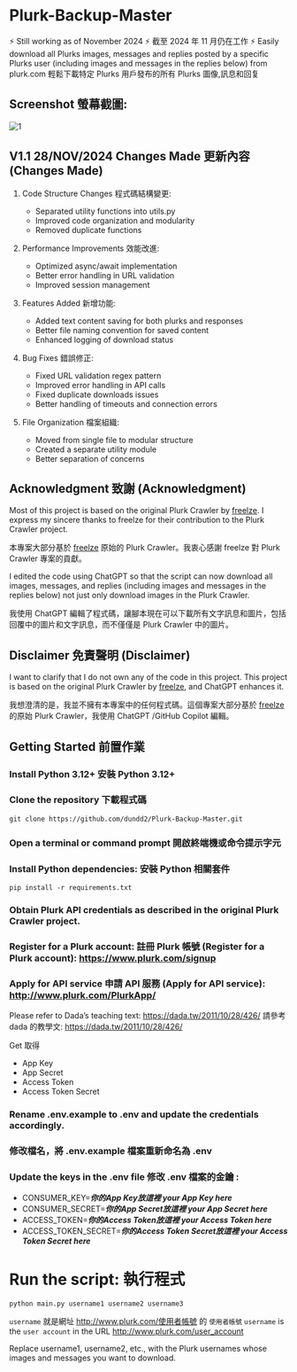 # Plurk-Backup-Master
⚡ Still working as of November 2024 ⚡  截至 2024 年 11 月仍在工作 ⚡
Easily download all Plurks images, messages and replies posted by a specific Plurks user (including images and messages in the replies below) from plurk.com
輕鬆下載特定 Plurks 用戶發布的所有 Plurks 圖像,訊息和回复 

## Screenshot 螢幕截圖:
![1](https://github.com/user-attachments/assets/91ac9c4f-1701-4eb3-8e32-b48544d7eff9)


## V1.1 28/NOV/2024 Changes Made 更新內容 (Changes Made)

1. Code Structure Changes 程式碼結構變更:
   - Separated utility functions into utils.py
   - Improved code organization and modularity
   - Removed duplicate functions

2. Performance Improvements 效能改進:
   - Optimized async/await implementation
   - Better error handling in URL validation
   - Improved session management

3. Features Added 新增功能:
   - Added text content saving for both plurks and responses
   - Better file naming convention for saved content
   - Enhanced logging of download status

4. Bug Fixes 錯誤修正:
   - Fixed URL validation regex pattern
   - Improved error handling in API calls
   - Fixed duplicate downloads issues
   - Better handling of timeouts and connection errors

5. File Organization 檔案組織:
   - Moved from single file to modular structure
   - Created a separate utility module
   - Better separation of concerns


## Acknowledgment 致謝 (Acknowledgment)

Most of this project is based on the original Plurk Crawler by [freelze](https://github.com/freelze). I express my sincere thanks to freelze for their contribution to the Plurk Crawler project.

本專案大部分基於 [freelze](https://github.com/freelze) 原始的 Plurk Crawler。我衷心感謝 freelze 對 Plurk Crawler 專案的貢獻。

I edited the code using ChatGPT so that the script can now download all images, messages, and replies (including images and messages in the replies below) not just only download images in the Plurk Crawler.

我使用 ChatGPT 編輯了程式碼，讓腳本現在可以下載所有文字訊息和圖片，包括回覆中的圖片和文字訊息，而不僅僅是 Plurk Crawler 中的圖片。

## Disclaimer 免責聲明 (Disclaimer)

I want to clarify that I do not own any of the code in this project. This project is based on the original Plurk Crawler by [freelze](https://github.com/freelze), and ChatGPT enhances it.

我想澄清的是，我並不擁有本專案中的任何程式碼。這個專案大部分基於 [freelze](https://github.com/freelze) 的原始 Plurk Crawler，我使用 ChatGPT /GitHub Copilot 編輯。

## Getting Started 前置作業 

### Install Python 3.12+ 安裝 Python 3.12+ 
### Clone the repository 下載程式碼 

    git clone https://github.com/dundd2/Plurk-Backup-Master.git

### Open a terminal or command prompt 開啟終端機或命令提示字元 

### Install Python dependencies: 安裝 Python 相關套件 

    pip install -r requirements.txt

### Obtain Plurk API credentials as described in the original Plurk Crawler project.

### Register for a Plurk account: 註冊 Plurk 帳號 (Register for a Plurk account): https://www.plurk.com/signup

### Apply for API service 申請 API 服務 (Apply for API service): http://www.plurk.com/PlurkApp/

Please refer to Dada’s teaching text: https://dada.tw/2011/10/28/426/
請參考 dada 的教學文: https://dada.tw/2011/10/28/426/ 

Get 取得 
+ App Key
+ App Secret
+ Access Token
+ Access Token Secret

### Rename .env.example to .env and update the credentials accordingly. 
### 修改檔名，將 .env.example 檔案重新命名為 .env 

### Update the keys in the .env file 修改 .env 檔案的金鑰 :

+ CONSUMER_KEY=***你的App Key放這裡 your App Key here***
+ CONSUMER_SECRET=***你的App Secret放這裡 your App Secret here*** 
+ ACCESS_TOKEN=***你的Access Token放這裡 your Access Token here***
+ ACCESS_TOKEN_SECRET=***你的Access Token Secret放這裡 your Access Token Secret here***

# Run the script: 執行程式

    python main.py username1 username2 username3

`username` 就是網址 http://www.plurk.com/使用者帳號 的 `使用者帳號` 
`username` is the `user account` in the URL http://www.plurk.com/user_account

Replace username1, username2, etc., with the Plurk usernames whose images and messages you want to download.
